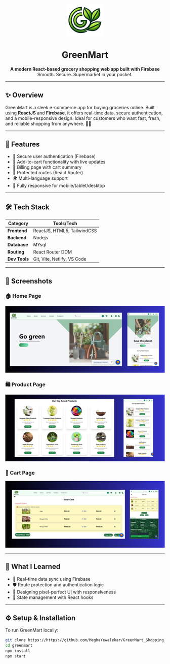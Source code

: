 <p align="center">
  <img src="./titleLogo.png" alt="GreenMart Logo" width="120"/>
</p>

<h1 align="center">GreenMart</h1>
<p align="center">
  <b>A modern React-based grocery shopping web app built with Firebase</b><br/>
  Smooth. Secure. Supermarket in your pocket.
</p>


---

## ✨ Overview

GreenMart is a sleek e-commerce app for buying groceries online. Built using **ReactJS** and **Firebase**, it offers real-time data, secure authentication, and a mobile-responsive design. Ideal for customers who want fast, fresh, and reliable shopping from anywhere. 🥦📲

---

## 🚀 Features

- 🔐 Secure user authentication (Firebase)
- 🛒 Add-to-cart functionality with live updates
- 🧾 Billing page with cart summary
- 🚧 Protected routes (React Router)
- 🌍 Multi-language support
- 📱 Fully responsive for mobile/tablet/desktop

---

## 🛠️ Tech Stack

| Category     | Tools/Tech                             |
|--------------|----------------------------------------|
| **Frontend** | ReactJS, HTML5, TailwindCSS            |
| **Backend**  | Nodejs                                 |
| **Database** | MYsql                                  |
| **Routing**  | React Router DOM                       |
| **Dev Tools**| Git, Vite, Netlify, VS Code            |

---

## 📸 Screenshots


### 🏠 Home Page  
![Home](./Home%20Page.png)

### 🛍️ Product Page  
![Product](./Product%20Page.png)

### 🛒 Cart Page  
![Cart](./Cart%20Page.png)


---

## 🧠 What I Learned

- 🔁 Real-time data sync using Firebase
- 🛡️ Route protection and authentication logic
- 📱 Designing pixel-perfect UI with responsiveness
- 🔄 State management with React hooks

---

## ⚙️ Setup & Installation

To run GreenMart locally:

```bash
git clone https://https://github.com/MeghaYewalekar/GreenMart_Shopping_App.git
cd greenmart
npm install
npm start

